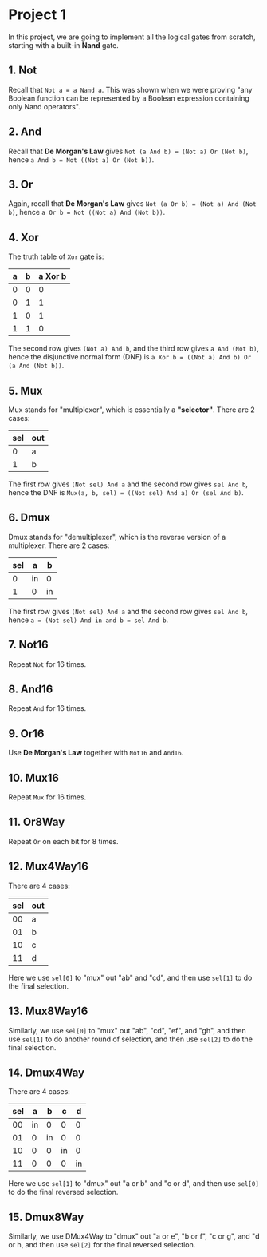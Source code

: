 # Project 1

In this project, we are going to implement all the logical gates from scratch, starting with a built-in **Nand** gate.

## 1. Not

Recall that `Not a = a Nand a`. This was shown when we were proving "any Boolean function can be represented by a Boolean expression containing only Nand operators".

## 2. And

Recall that **De Morgan's Law** gives `Not (a And b) = (Not a) Or (Not b)`, hence `a And b = Not ((Not a) Or (Not b))`.

## 3. Or

Again, recall that **De Morgan's Law** gives `Not (a Or b) = (Not a) And (Not b)`, hence `a Or b = Not ((Not a) And (Not b))`.

## 4. Xor

The truth table of `Xor` gate is:

| a | b | a Xor b |
|---|---|---|
| 0 | 0 | 0 |
| 0 | 1 | 1 |
| 1 | 0 | 1 |
| 1 | 1 | 0 |

The second row gives `(Not a) And b`, and the third row gives `a And (Not b)`, hence the disjunctive normal form (DNF) is `a Xor b = ((Not a) And b) Or (a And (Not b))`.

## 5. Mux

Mux stands for "multiplexer", which is essentially a **"selector"**. There are 2 cases:

| sel | out |
|---|---|
| 0 | a |
| 1 | b |

The first row gives `(Not sel) And a` and the second row gives `sel And b`, hence the DNF is `Mux(a, b, sel) = ((Not sel) And a) Or (sel And b)`.

## 6. Dmux

Dmux stands for "demultiplexer", which is the reverse version of a multiplexer. There are 2 cases:

| sel | a | b |
|---|---|---|
| 0 | in | 0 |
| 1 | 0 | in |

The first row gives `(Not sel) And a` and the second row gives `sel And b`, hence `a = (Not sel) And in and b = sel And b`.

## 7. Not16

Repeat `Not` for 16 times.

## 8. And16

Repeat `And` for 16 times.

## 9. Or16

Use **De Morgan's Law** together with `Not16` and `And16`.

## 10. Mux16

Repeat `Mux` for 16 times.

## 11. Or8Way

Repeat `Or` on each bit for 8 times.

## 12. Mux4Way16

There are 4 cases:

| sel | out |
|---|---|
| 00 | a |
| 01 | b |
| 10 | c |
| 11 | d |

Here we use `sel[0]` to "mux" out "ab" and "cd", and then use `sel[1]` to do the final selection.

## 13. Mux8Way16

Similarly, we use `sel[0]` to "mux" out "ab", "cd", "ef", and "gh", and then use `sel[1]` to do another round of selection, and then use `sel[2]` to do the final selection.

## 14. Dmux4Way

There are 4 cases:

| sel | a | b | c | d |
|---|---|---|---|---|
| 00 | in | 0 | 0 | 0 |
| 01 | 0 | in | 0 | 0 |
| 10 | 0 | 0 | in | 0 |
| 11 | 0 | 0 | 0 | in |

Here we use `sel[1]` to "dmux" out "a or b" and "c or d", and then use `sel[0]` to do the final reversed selection.

## 15. Dmux8Way

Similarly, we use DMux4Way to "dmux" out "a or e", "b or f", "c or g", and "d or h, and then use `sel[2]` for the final reversed selection.